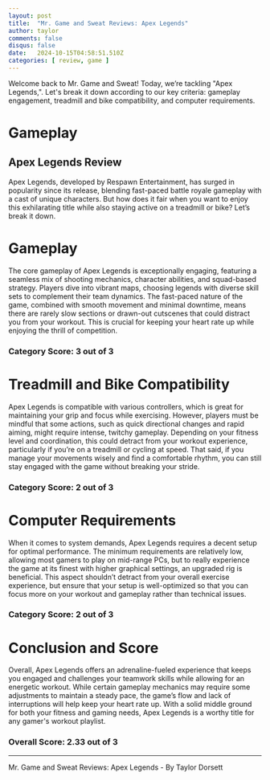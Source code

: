 ```yaml
---
layout: post
title:  "Mr. Game and Sweat Reviews: Apex Legends"
author: taylor
comments: false
disqus: false
date:   2024-10-15T04:58:51.510Z
categories: [ review, game ]
---
```


Welcome back to Mr. Game and Sweat! Today, we’re tackling "Apex Legends,". Let's break it down according to our key criteria: gameplay engagement, treadmill and bike compatibility, and computer requirements.

# Gameplay

## Apex Legends Review

Apex Legends, developed by Respawn Entertainment, has surged in popularity since its release, blending fast-paced battle royale gameplay with a cast of unique characters. But how does it fair when you want to enjoy this exhilarating title while also staying active on a treadmill or bike? Let’s break it down.

# Gameplay

The core gameplay of Apex Legends is exceptionally engaging, featuring a seamless mix of shooting mechanics, character abilities, and squad-based strategy. Players dive into vibrant maps, choosing legends with diverse skill sets to complement their team dynamics. The fast-paced nature of the game, combined with smooth movement and minimal downtime, means there are rarely slow sections or drawn-out cutscenes that could distract you from your workout. This is crucial for keeping your heart rate up while enjoying the thrill of competition. 

### Category Score: 3 out of 3

# Treadmill and Bike Compatibility

Apex Legends is compatible with various controllers, which is great for maintaining your grip and focus while exercising. However, players must be mindful that some actions, such as quick directional changes and rapid aiming, might require intense, twitchy gameplay. Depending on your fitness level and coordination, this could detract from your workout experience, particularly if you’re on a treadmill or cycling at speed. That said, if you manage your movements wisely and find a comfortable rhythm, you can still stay engaged with the game without breaking your stride.

### Category Score: 2 out of 3

# Computer Requirements

When it comes to system demands, Apex Legends requires a decent setup for optimal performance. The minimum requirements are relatively low, allowing most gamers to play on mid-range PCs, but to really experience the game at its finest with higher graphical settings, an upgraded rig is beneficial. This aspect shouldn’t detract from your overall exercise experience, but ensure that your setup is well-optimized so that you can focus more on your workout and gameplay rather than technical issues.

### Category Score: 2 out of 3

# Conclusion and Score

Overall, Apex Legends offers an adrenaline-fueled experience that keeps you engaged and challenges your teamwork skills while allowing for an energetic workout. While certain gameplay mechanics may require some adjustments to maintain a steady pace, the game’s flow and lack of interruptions will help keep your heart rate up. With a solid middle ground for both your fitness and gaming needs, Apex Legends is a worthy title for any gamer's workout playlist.

### Overall Score: 2.33 out of 3

---

Mr. Game and Sweat Reviews: Apex Legends - By Taylor Dorsett
